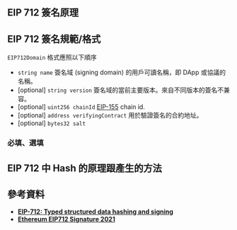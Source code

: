 <!-- - [EIP 712 簽名原理](#eip-712-簽名原理)
- [EIP 712 簽名規範/格式](#eip-712-簽名規範格式)
- [EIP 712 簽名實作 (`ethers.js`)](#eip-712-簽名實作-ethersjs)
- [參考資料](#參考資料) -->

## EIP 712 簽名原理


## EIP 712 簽名規範/格式
`EIP712Domain` 格式應照以下順序

- `string name` 簽名域 (signing domain) 的用戶可讀名稱，即 DApp 或協議的名稱。
- [optional] `string version` 簽名域的當前主要版本。來自不同版本的簽名不兼容。
- [optional] `uint256 chainId` [EIP-155](https://eips.ethereum.org/EIPS/eip-155) chain id.
- [optional] `address verifyingContract` 用於驗證簽名的合約地址。
- [optional] `bytes32 salt`

<!-- Public key: 0xb54898DB1250A6a629E5B566367E9C60a7Dd6C30

name, version, chainId, verifyingContract and salt all set, get signature:
0x0b38434b938c769857a43c6c46815693e00cef60a6a1198e9e0ea1cf3960de1776b13683ad25c285b3e86abffc0ace7e2136a5f1cbacb848fb266689bad4f6411b

salt: '0x' + '0000000000000000000000000000000000000000000000000000000000000002',

salt removed, get signature:
0xb8aa52fe06aea74f816836a12667a09613d8292135203bf57a7347bb483eed2b767a472a26480ea4381fdada58cfefdba27c07bf79b19c58212ae9d718a9744d1b

verifyingContract removed, get signature:
EIP 712 Signature: 0xad07587ebb531a4f9440e8777b4b135994ee92acbd38d55b59eb1258868882ce421637228d8d296fbf44139ff29b7a8ca647f430d55c7dadb0d6c3961d068ef81c

chainId removed, get signature:
0x02181b3d8d29332130106f12e25b7029452e9882d21a77e625b52405dfbfb1072f681f6e437f2960678149d5c49dfd0086f898c01ced34a9c65b463ca38073bb1b

version removed, get signature:
0x02181b3d8d29332130106f12e25b7029452e9882d21a77e625b52405dfbfb1072f681f6e437f2960678149d5c49dfd0086f898c01ced34a9c65b463ca38073bb1b

name removed, get signature:
0x5d585ca2eb454e00ef14f2c07a749bccf80cadff68717531b1b9ddd6058ff8885b38e00a3f401c7bf82345fe2c6ecd9df33556f7ba6876ed16294e9d4953dfe91b -->



### 必填、選填

## EIP 712 中 Hash 的原理跟產生的方法


<!-- ## EIP 712 簽名實作

### `ethers.js`

- sign

```jsx

```

- Verified

```jsx

``` -->

## 參考資料

- **[EIP-712: Typed structured data hashing and signing](https://eips.ethereum.org/EIPS/eip-712#signatures-and-hashing-overview)**
- ****[Ethereum EIP712 Signature 2021](https://w3c-ccg.github.io/ethereum-eip712-signature-2021-spec/#bib-eip712)****
